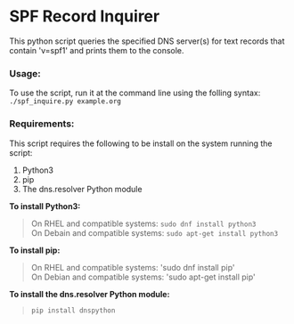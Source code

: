 # SPF Record Inquirer  

This python script queries the specified DNS server(s) for text records that contain 'v=spf1' and prints them to the console.


### Usage:
To use the script, run it at the command line using the folling syntax:  
`./spf_inquire.py example.org`  



### Requirements:
This script requires the following to be install on the system running the script:  
1) Python3  
2) pip  
3) The dns.resolver Python module  

**To install Python3:**  
> On RHEL and compatible systems: `sudo dnf install python3`  
> On Debain and compatible systems: `sudo apt-get install python3`  


**To install pip:**  
> On RHEL and compatible systems: 'sudo dnf install pip'  
> On Debian and compatible systems: 'sudo apt-get install pip'  


**To install the dns.resolver Python module:**
> `pip install dnspython`
